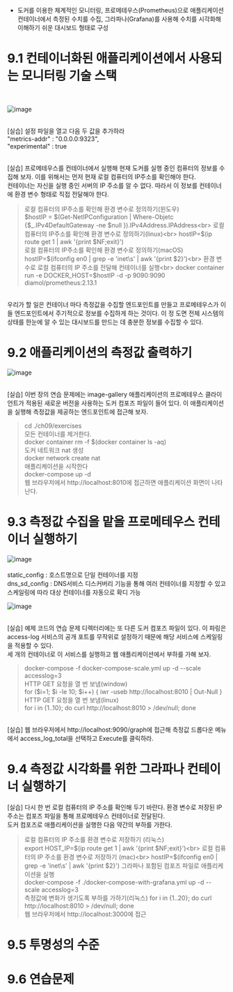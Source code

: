 - 도커를 이용한 체계적인 모니터링, 프로메테우스(Prometheus)으로 애플리케이션 컨테이너에서 측정된 수치를 수집, 그라파나(Grafana)를 사용해 수치를 시각화해 이해하기 쉬운 대시보드 형태로 구성<br>

# 9.1 컨테이너화된 애플리케이션에서 사용되는 모니터링 기술 스택
<br>

![image](https://github.com/user-attachments/assets/769c2235-63cd-4dc3-9083-8f9a7b899fcf)

<br>
[실습] 설정 파일을 열고 다음 두 값을 추가하라<br>
"metrics-addr" : "0.0.0.0:9323",<br>
"experimental" : true<br>
<br>

[실습] 프로메테우스를 컨테이너에서 실행해 현재 도커를 실행 중인 컴퓨터의 정보를 수집해 보자. 이를 위해서는 먼저 현재 로컬 컴퓨터의 IP주소를 확인해야 한다.<br>
      컨테이너는 자신을 실행 중인 서버의 IP 주소를 알 수 없다. 따라서 이 정보를 컨테이너에 환경 변수 형태로 직접 전달해야 한다.<br>

> 로컬 컴퓨터의 IP주소를 확인해 환경 변수로 정의하기(윈도우)<br>
> $hostIP = $(Get-NetIPConfiguration | Where-Objetc {$_.IPv4DefaultGateway -ne $null }).IPv4Address.IPAddress<br>
> 로컬 컴퓨터의 IP주소를 확인해 환경 변수로 정의하기(linux)<br>
> hostIP=$(ip route get 1 | awk '{print $NF;exit}')<br>
> 로컬 컴퓨터의 IP주소를 확인해 환경 변수로 정의하기(macOS)<br>
> hostIP=$(ifconfig en0 | grep -e 'inet\s' | awk '{print $2}')<br>
> 환경 변수로 로컬 컴퓨터의 IP 주소를 전달해 컨테이너를 실행<br>
> docker container run -e DOCKER_HOST=$hostIP -d -p 9090:9090 diamol/prometheus:2.13.1<br>
<br>
우리가 할 일은 컨테이너 마다 측정값을 수집할 엔드포인트를 만들고 프로메테우스가 이들 엔드포인트에서 주기적으로 정보를 수집하게 하는 것이다. 이 정 도면 전체 시스템의 상태를 한눈에 알 수 있는 대시보드를 만드는 데 충분한 정보를 수집할 수 있다.

# 9.2 애플리케이션의 측정값 출력하기

![image](https://github.com/user-attachments/assets/e487ced3-07ab-4af3-8695-75a179ba87a5)

<br>
[실습] 이번 장의 연습 문제에는 image-gallery 애플리케이션의 프로메테우스 클라이언트가 적용된 새로운 버전을 사용하는 도커 컴포즈 파일이 들어 있다. 이 애플리케이션을 실행해 측정값을 제공하는 엔드포인트에 접근해 보자.<br>

> cd ./ch09/exercises<br>
> 모든 컨테이너를 제거한다.<br>
> docker container rm -f $(docker container ls -aq)<br>
> 도커 네트워크 nat 생성<br>
> docker network create nat<br>
> 애플리케이션을 시작한다<br>
> docker-compose up -d<br>
> 웹 브라우저에서 http://localhost:8010에 접근하면 애플리케이션 화면이 나타난다.<br>

# 9.3 측정값 수집을 맡을 프로메테우스 컨테이너 실행하기
![image](https://github.com/user-attachments/assets/6cf79482-a7cf-47cf-aac5-3b4740a95991)
<br><br>
static_config : 호스트명으로 단일 컨테이너를 지정<br>
dns_sd_config : DNS서비스 디스커버리 기능을 통해 여러 컨테이너를 지정할 수 있고 스케일링에 따라 대상 컨테이너를 자동으로 확디 가능<br>

![image](https://github.com/user-attachments/assets/0ed68b94-09c1-4a3d-ac8c-7ba7e5e6d99b)

<br>
[실습] 예제 코드의 연습 문제 디렉터리에는 또 다른 도커 컴포즈 파일이 있다. 이 파링은 access-log 서비스의 공개 포트를 무작위로 설정하기 때문에 해당 서비스에 스케일링을 적용할 수 있다.<br>
      세 개의 컨테이너로 이 서비스를 실행하고 웹 애플리케이션에서 부하를 가해 보자.<br>

> docker-compose -f docker-compose-scale.yml up -d --scale accesslog=3 <br>
> HTTP GET 요청을 열 번 보냄(window) <br>
> for ($i=1; $i -le 10; $i++) { iwr -useb http://localhost:8010 | Out-Null } <br>
> HTTP GET 요청을 열 번 보냄(linux) <br>
> for i in {1..10}; do curl http://localhost:8010 > /dev/null; done <br>
<br>
[실습] 웹 브라우저에서 http://localhost:9090/graph에 접근해 측정값 드롭다운 메뉴에서 access_log_total을 선택하고 Execute를 클릭하라.<br>

# 9.4 측정값 시각화를 위한 그라파나 컨테이너 실행하기

[실습] 다시 한 번 로컬 컴퓨터의 IP 주소를 확인해 두기 바란다. 환경 변수로 저장된 IP 주소는 컴포즈 파일을 통해 프로메테우스 컨테이너로 전달된다.<br>
      도커 컴포즈로 애플리케이션을 실행한 다음 약간의 부하를 가한다.<br>

> 로컬 컴퓨터의 IP 주소를 환경 변수로 저장하기 (리눅스)<br>
> export HOST_IP=$(ip route get 1 | awk '{print $NF;exit}')<br>
> 로컬 컴퓨터의 IP 주소를 환경 변수로 저장하기 (mac)<br>
> hostIP=$(ifconfig en0 | grep -e 'inet\s' | awk '{print $2}')
> 그라파나 포함된 컴포즈 파일로 애플리케이션을 실행<br>
> docker-compose -f ./docker-compose-with-grafana.yml up -d --scale accesslog=3<br>
> 측정값에 변화가 생기도록 부하를 가하기(리눅스)
> for i in {1..20}; do curl http://localhost:8010 > /dev/null; done<br>
> 웹 브라우저에서 http://localhost:3000에 접근<br>


# 9.5 투명성의 수준



# 9.6 연습문제












